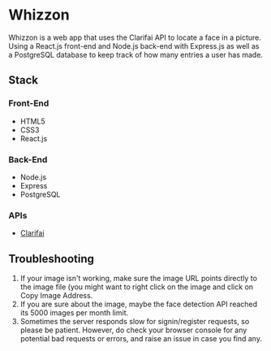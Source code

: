 # Whizzon
Whizzon is a web app that uses the Clarifai API to locate a face in a picture. Using a React.js front-end and Node.js back-end with Express.js as well as a PostgreSQL database to keep track of how many entries a user has made.

## Stack
### Front-End
- HTML5
- CSS3
- React.js
### Back-End
- Node.js
- Express
- PostgreSQL
### APIs
- [Clarifai](https://www.clarifai.com/)
## Troubleshooting
1. If your image isn't working, make sure the image URL points directly to the image file (you might want to right click on the image and click on Copy Image Address.
2. If you are sure about the image, maybe the face detection API reached its 5000 images per month limit.
3. Sometimes the server responds slow for signin/register requests, so please be patient.
However, do check your browser console for any potential bad requests or errors, and raise an issue in case you find any.
